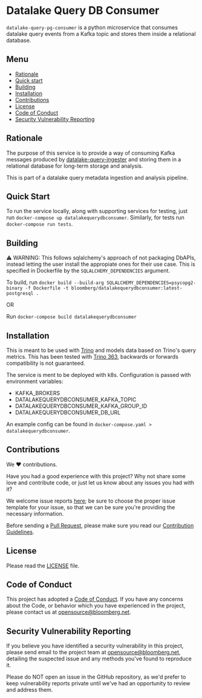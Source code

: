 # Datalake Query DB Consumer

`datalake-query-pg-consumer` is a python microservice that consumes datalake query events from a Kafka topic and stores them inside a relational database.

## Menu

- [Rationale](#rationale)
- [Quick start](#quick-start)
- [Building](#building)
- [Installation](#installation)
- [Contributions](#contributions)
- [License](#license)
- [Code of Conduct](#code-of-conduct)
- [Security Vulnerability Reporting](#security-vulnerability-reporting)

## Rationale

The purpose of this service is to provide a way of consuming Kafka messages produced by [datalake-query-ingester](https://github.com/bloomberg/datalake-query-ingester) and storing them in a relational database for long-term storage and analysis.

This is part of a datalake query metadata ingestion and analysis pipeline.

## Quick Start

To run the service locally, along with supporting services for testing, just run `docker-compose up datalakequerydbconsumer`.
Similarly, for tests run `docker-compose run tests`.

## Building
:warning: WARNING: This follows sqlalchemy's approach of not packaging DbAPIs, instead letting the user install
the appropiate ones for their use case. This is specified in Dockerfile by the `SQLALCHEMY_DEPENDENCIES`
argument.

To build, run `docker build --build-arg SQLALCHEMY_DEPENDENCIES=psycopg2-binary -f Dockerfile -t bloomberg/datalakequerydbconsumer:latest-postgresql .`

OR

Run `docker-compose build datalakequerydbconsumer`

## Installation

This is meant to be used with [Trino](https://github.com/trinodb/trino) and models data based on Trino's query metrics. This has been tested with [Trino 363](https://github.com/trinodb/trino/releases/tag/363), backwards or forwards compatibility is not guaranteed.

The service is ment to be deployed with k8s. Configuration is passed with environment variables:
- KAFKA_BROKERS
- DATALAKEQUERYDBCONSUMER_KAFKA_TOPIC
- DATALAKEQUERYDBCONSUMER_KAFKA_GROUP_ID
- DATALAKEQUERYDBCONSUMER_DB_URL

An example config can be found in `docker-compose.yaml > datalakequerydbconsumer`.

## Contributions

We :heart: contributions.

Have you had a good experience with this project? Why not share some love and contribute code, or just let us know about any issues you had with it?

We welcome issue reports [here](../../issues); be sure to choose the proper issue template for your issue, so that we can be sure you're providing the necessary information.

Before sending a [Pull Request](../../pulls), please make sure you read our
[Contribution Guidelines](https://github.com/bloomberg/.github/blob/master/CONTRIBUTING.md).

## License

Please read the [LICENSE](LICENSE) file.

## Code of Conduct

This project has adopted a [Code of Conduct](https://github.com/bloomberg/.github/blob/master/CODE_OF_CONDUCT.md).
If you have any concerns about the Code, or behavior which you have experienced in the project, please
contact us at opensource@bloomberg.net.

## Security Vulnerability Reporting

If you believe you have identified a security vulnerability in this project, please send email to the project
team at opensource@bloomberg.net, detailing the suspected issue and any methods you've found to reproduce it.

Please do NOT open an issue in the GitHub repository, as we'd prefer to keep vulnerability reports private until
we've had an opportunity to review and address them.
